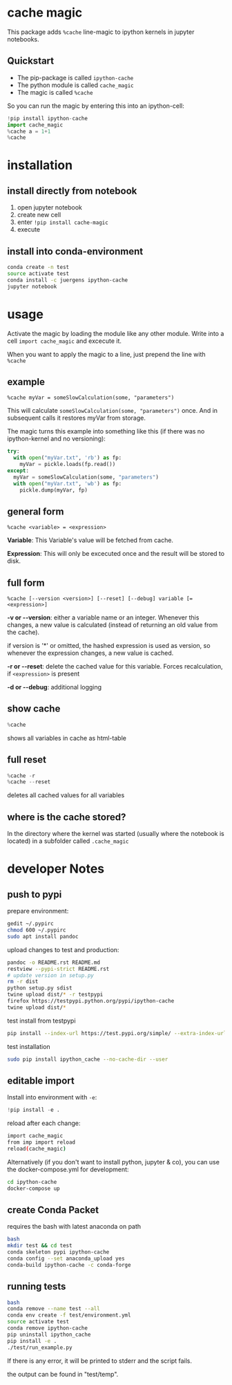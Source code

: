 

# cache magic

This package adds `%cache` line-magic to ipython kernels in jupyter notebooks.

## Quickstart

* The pip-package is called `ipython-cache`
* The python module is called `cache_magic`
* The magic is called `%cache`

So you can run the magic by entering this into an ipython-cell:

```python
!pip install ipython-cache
import cache_magic
%cache a = 1+1
%cache
```

# installation

## install directly from notebook

1. open jupyter notebook
2. create new cell
3. enter `!pip install cache-magic`
4. execute

## install into conda-environment

```bash
conda create -n test
source activate test
conda install -c juergens ipython-cache
jupyter notebook
```

# usage

Activate the magic by loading the module like any other module. Write into a cell `import cache_magic` and excecute it.

When you want to apply the magic to a line, just prepend the line with `%cache`

## example

```
%cache myVar = someSlowCalculation(some, "parameters")
```

This will calculate  `someSlowCalculation(some, "parameters")` once. And in subsequent calls it restores myVar from storage.

The magic turns this example into something like this (if there was no ipython-kernel and no versioning):  

```python
try:
  with open("myVar.txt", 'rb') as fp:
    myVar = pickle.loads(fp.read())
except:
  myVar = someSlowCalculation(some, "parameters")
  with open("myVar.txt", 'wb') as fp:
    pickle.dump(myVar, fp)
```

## general form

```
%cache <variable> = <expression>
```

**Variable**: This Variable's value will be fetched from cache.

**Expression**: This will only be excecuted once and the result will be stored to disk.

## full form

```
%cache [--version <version>] [--reset] [--debug] variable [= <expression>]
```

**-v or --version**: either a variable name or an integer. Whenever this changes, a new value is calculated (instead of returning an old value from the cache).

if version is '\*' or omitted, the hashed expression is used as version, so whenever the expression changes, a new value is cached.

**-r or --reset**: delete the cached value for this variable. Forces recalculation, if `<expression>` is present

**-d or --debug**: additional logging

## show cache

```python
%cache
```

shows all variables in cache as html-table

## full reset

```python
%cache -r
%cache --reset
```

deletes all cached values for all variables

## where is the cache stored?

In the directory where the kernel was started (usually where the notebook is located)  in a subfolder called `.cache_magic`


# developer Notes

## push to pypi

prepare environment:

```bash
gedit ~/.pypirc
chmod 600 ~/.pypirc
sudo apt install pandoc
```

upload changes to test and production:

```bash
pandoc -o README.rst README.md
restview --pypi-strict README.rst
# update version in setup.py
rm -r dist
python setup.py sdist
twine upload dist/* -r testpypi
firefox https://testpypi.python.org/pypi/ipython-cache
twine upload dist/*
```

test install from testpypi

```bash
pip install --index-url https://test.pypi.org/simple/ --extra-index-url https://pypi.org/simple ipython_cache --no-cache-dir --user
```

test installation

```bash
sudo pip install ipython_cache --no-cache-dir --user
```

## editable import

Install into environment with `-e`:

```python
!pip install -e .
```

reload after each change:

```bash
import cache_magic
from imp import reload
reload(cache_magic)
```

Alternatively (if you don't want to install python, jupyter & co), you can use the docker-compose.yml for development:

```bash
cd ipython-cache
docker-compose up
```

## create Conda Packet

requires the bash with latest anaconda on path

```bash
bash
mkdir test && cd test
conda skeleton pypi ipython-cache
conda config --set anaconda_upload yes
conda-build ipython-cache -c conda-forge
```

## running tests

```bash
bash
conda remove --name test --all
conda env create -f test/environment.yml
source activate test
conda remove ipython-cache
pip uninstall ipython_cache
pip install -e .
./test/run_example.py
```

If there is any error, it will be printed to stderr and the script fails.

the output can be found in "test/temp".
